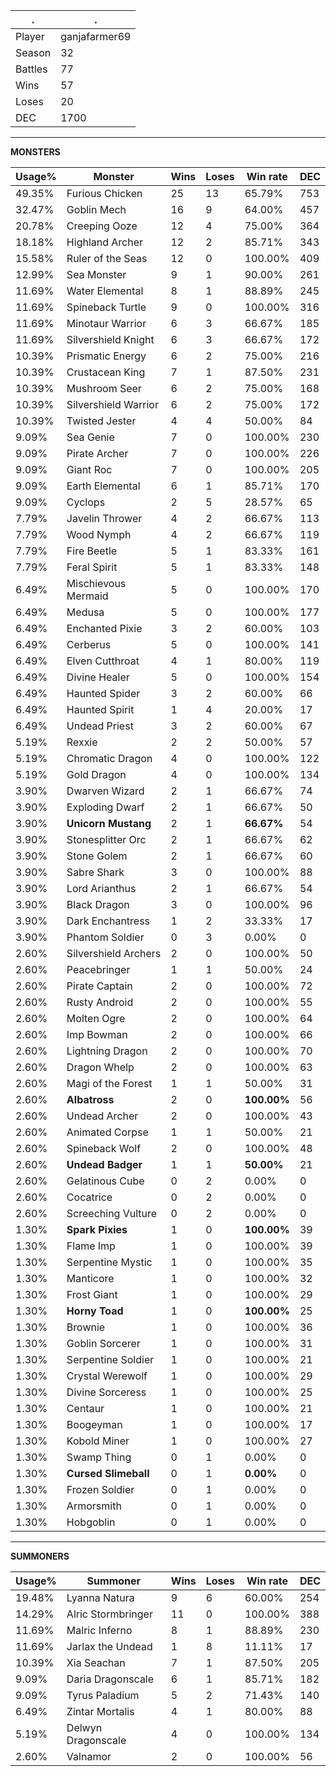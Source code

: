 .|.
|-|-
Player|ganjafarmer69
Season|32
Battles|77
Wins|57
Loses|20
DEC|1700

---
**MONSTERS**

Usage%|Monster|Wins|Loses|Win rate|DEC|
-|-|-|-|-|-|
49.35%|Furious Chicken|25|13|65.79%|753|
32.47%|Goblin Mech|16|9|64.00%|457|
20.78%|Creeping Ooze|12|4|75.00%|364|
18.18%|Highland Archer|12|2|85.71%|343|
15.58%|Ruler of the Seas|12|0|100.00%|409|
12.99%|Sea Monster|9|1|90.00%|261|
11.69%|Water Elemental|8|1|88.89%|245|
11.69%|Spineback Turtle|9|0|100.00%|316|
11.69%|Minotaur Warrior|6|3|66.67%|185|
11.69%|Silvershield Knight|6|3|66.67%|172|
10.39%|Prismatic Energy|6|2|75.00%|216|
10.39%|Crustacean King|7|1|87.50%|231|
10.39%|Mushroom Seer|6|2|75.00%|168|
10.39%|Silvershield Warrior|6|2|75.00%|172|
10.39%|Twisted Jester|4|4|50.00%|84|
9.09%|Sea Genie|7|0|100.00%|230|
9.09%|Pirate Archer|7|0|100.00%|226|
9.09%|Giant Roc|7|0|100.00%|205|
9.09%|Earth Elemental|6|1|85.71%|170|
9.09%|Cyclops|2|5|28.57%|65|
7.79%|Javelin Thrower|4|2|66.67%|113|
7.79%|Wood Nymph|4|2|66.67%|119|
7.79%|Fire Beetle|5|1|83.33%|161|
7.79%|Feral Spirit|5|1|83.33%|148|
6.49%|Mischievous Mermaid|5|0|100.00%|170|
6.49%|Medusa|5|0|100.00%|177|
6.49%|Enchanted Pixie|3|2|60.00%|103|
6.49%|Cerberus|5|0|100.00%|141|
6.49%|Elven Cutthroat|4|1|80.00%|119|
6.49%|Divine Healer|5|0|100.00%|154|
6.49%|Haunted Spider|3|2|60.00%|66|
6.49%|Haunted Spirit|1|4|20.00%|17|
6.49%|Undead Priest|3|2|60.00%|67|
5.19%|Rexxie|2|2|50.00%|57|
5.19%|Chromatic Dragon|4|0|100.00%|122|
5.19%|Gold Dragon|4|0|100.00%|134|
3.90%|Dwarven Wizard|2|1|66.67%|74|
3.90%|Exploding Dwarf|2|1|66.67%|50|
3.90%|**Unicorn Mustang**|2|1|**66.67%**|54|
3.90%|Stonesplitter Orc|2|1|66.67%|62|
3.90%|Stone Golem|2|1|66.67%|60|
3.90%|Sabre Shark|3|0|100.00%|88|
3.90%|Lord Arianthus|2|1|66.67%|54|
3.90%|Black Dragon|3|0|100.00%|96|
3.90%|Dark Enchantress|1|2|33.33%|17|
3.90%|Phantom Soldier|0|3|0.00%|0|
2.60%|Silvershield Archers|2|0|100.00%|50|
2.60%|Peacebringer|1|1|50.00%|24|
2.60%|Pirate Captain|2|0|100.00%|72|
2.60%|Rusty Android|2|0|100.00%|55|
2.60%|Molten Ogre|2|0|100.00%|64|
2.60%|Imp Bowman|2|0|100.00%|66|
2.60%|Lightning Dragon|2|0|100.00%|70|
2.60%|Dragon Whelp|2|0|100.00%|63|
2.60%|Magi of the Forest|1|1|50.00%|31|
2.60%|**Albatross**|2|0|**100.00%**|56|
2.60%|Undead Archer|2|0|100.00%|43|
2.60%|Animated Corpse|1|1|50.00%|21|
2.60%|Spineback Wolf|2|0|100.00%|48|
2.60%|**Undead Badger**|1|1|**50.00%**|21|
2.60%|Gelatinous Cube|0|2|0.00%|0|
2.60%|Cocatrice|0|2|0.00%|0|
2.60%|Screeching Vulture|0|2|0.00%|0|
1.30%|**Spark Pixies**|1|0|**100.00%**|39|
1.30%|Flame Imp|1|0|100.00%|39|
1.30%|Serpentine Mystic|1|0|100.00%|35|
1.30%|Manticore|1|0|100.00%|32|
1.30%|Frost Giant|1|0|100.00%|29|
1.30%|**Horny Toad**|1|0|**100.00%**|25|
1.30%|Brownie|1|0|100.00%|36|
1.30%|Goblin Sorcerer|1|0|100.00%|31|
1.30%|Serpentine Soldier|1|0|100.00%|21|
1.30%|Crystal Werewolf|1|0|100.00%|29|
1.30%|Divine Sorceress|1|0|100.00%|25|
1.30%|Centaur|1|0|100.00%|21|
1.30%|Boogeyman|1|0|100.00%|17|
1.30%|Kobold Miner|1|0|100.00%|27|
1.30%|Swamp Thing|0|1|0.00%|0|
1.30%|**Cursed Slimeball**|0|1|**0.00%**|0|
1.30%|Frozen Soldier|0|1|0.00%|0|
1.30%|Armorsmith|0|1|0.00%|0|
1.30%|Hobgoblin|0|1|0.00%|0|

---
**SUMMONERS**

Usage%|Summoner|Wins|Loses|Win rate|DEC|
-|-|-|-|-|-|
19.48%|Lyanna Natura|9|6|60.00%|254|
14.29%|Alric Stormbringer|11|0|100.00%|388|
11.69%|Malric Inferno|8|1|88.89%|230|
11.69%|Jarlax the Undead|1|8|11.11%|17|
10.39%|Xia Seachan|7|1|87.50%|205|
9.09%|Daria Dragonscale|6|1|85.71%|182|
9.09%|Tyrus Paladium|5|2|71.43%|140|
6.49%|Zintar Mortalis|4|1|80.00%|88|
5.19%|Delwyn Dragonscale|4|0|100.00%|134|
2.60%|Valnamor|2|0|100.00%|56|
